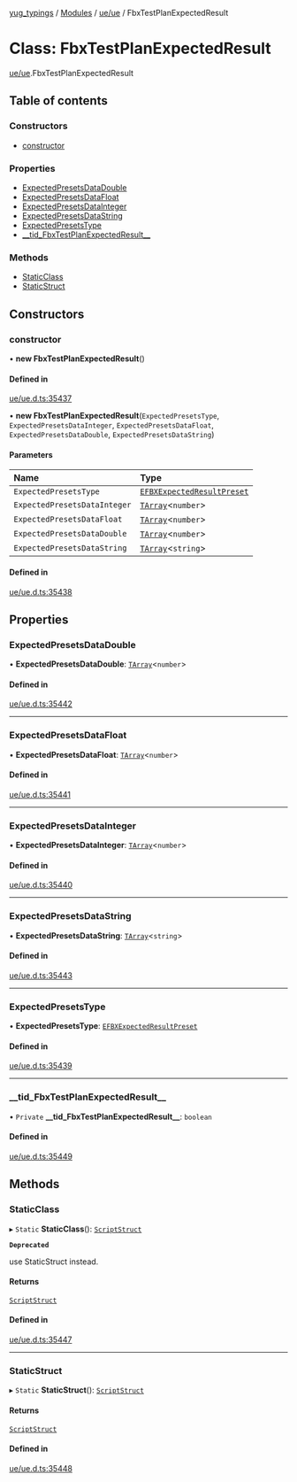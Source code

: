 [yug_typings](../README.md) / [Modules](../modules.md) / [ue/ue](../modules/ue_ue.md) / FbxTestPlanExpectedResult

# Class: FbxTestPlanExpectedResult

[ue/ue](../modules/ue_ue.md).FbxTestPlanExpectedResult

## Table of contents

### Constructors

- [constructor](ue_ue.FbxTestPlanExpectedResult.md#constructor)

### Properties

- [ExpectedPresetsDataDouble](ue_ue.FbxTestPlanExpectedResult.md#expectedpresetsdatadouble)
- [ExpectedPresetsDataFloat](ue_ue.FbxTestPlanExpectedResult.md#expectedpresetsdatafloat)
- [ExpectedPresetsDataInteger](ue_ue.FbxTestPlanExpectedResult.md#expectedpresetsdatainteger)
- [ExpectedPresetsDataString](ue_ue.FbxTestPlanExpectedResult.md#expectedpresetsdatastring)
- [ExpectedPresetsType](ue_ue.FbxTestPlanExpectedResult.md#expectedpresetstype)
- [\_\_tid\_FbxTestPlanExpectedResult\_\_](ue_ue.FbxTestPlanExpectedResult.md#__tid_fbxtestplanexpectedresult__)

### Methods

- [StaticClass](ue_ue.FbxTestPlanExpectedResult.md#staticclass)
- [StaticStruct](ue_ue.FbxTestPlanExpectedResult.md#staticstruct)

## Constructors

### constructor

• **new FbxTestPlanExpectedResult**()

#### Defined in

[ue/ue.d.ts:35437](https://github.com/YugMetaverse/yug_typings/blob/25cad34/ue/ue.d.ts#L35437)

• **new FbxTestPlanExpectedResult**(`ExpectedPresetsType`, `ExpectedPresetsDataInteger`, `ExpectedPresetsDataFloat`, `ExpectedPresetsDataDouble`, `ExpectedPresetsDataString`)

#### Parameters

| Name | Type |
| :------ | :------ |
| `ExpectedPresetsType` | [`EFBXExpectedResultPreset`](../enums/ue_ue.EFBXExpectedResultPreset.md) |
| `ExpectedPresetsDataInteger` | [`TArray`](../interfaces/ue_puerts.TArray.md)<`number`\> |
| `ExpectedPresetsDataFloat` | [`TArray`](../interfaces/ue_puerts.TArray.md)<`number`\> |
| `ExpectedPresetsDataDouble` | [`TArray`](../interfaces/ue_puerts.TArray.md)<`number`\> |
| `ExpectedPresetsDataString` | [`TArray`](../interfaces/ue_puerts.TArray.md)<`string`\> |

#### Defined in

[ue/ue.d.ts:35438](https://github.com/YugMetaverse/yug_typings/blob/25cad34/ue/ue.d.ts#L35438)

## Properties

### ExpectedPresetsDataDouble

• **ExpectedPresetsDataDouble**: [`TArray`](../interfaces/ue_puerts.TArray.md)<`number`\>

#### Defined in

[ue/ue.d.ts:35442](https://github.com/YugMetaverse/yug_typings/blob/25cad34/ue/ue.d.ts#L35442)

___

### ExpectedPresetsDataFloat

• **ExpectedPresetsDataFloat**: [`TArray`](../interfaces/ue_puerts.TArray.md)<`number`\>

#### Defined in

[ue/ue.d.ts:35441](https://github.com/YugMetaverse/yug_typings/blob/25cad34/ue/ue.d.ts#L35441)

___

### ExpectedPresetsDataInteger

• **ExpectedPresetsDataInteger**: [`TArray`](../interfaces/ue_puerts.TArray.md)<`number`\>

#### Defined in

[ue/ue.d.ts:35440](https://github.com/YugMetaverse/yug_typings/blob/25cad34/ue/ue.d.ts#L35440)

___

### ExpectedPresetsDataString

• **ExpectedPresetsDataString**: [`TArray`](../interfaces/ue_puerts.TArray.md)<`string`\>

#### Defined in

[ue/ue.d.ts:35443](https://github.com/YugMetaverse/yug_typings/blob/25cad34/ue/ue.d.ts#L35443)

___

### ExpectedPresetsType

• **ExpectedPresetsType**: [`EFBXExpectedResultPreset`](../enums/ue_ue.EFBXExpectedResultPreset.md)

#### Defined in

[ue/ue.d.ts:35439](https://github.com/YugMetaverse/yug_typings/blob/25cad34/ue/ue.d.ts#L35439)

___

### \_\_tid\_FbxTestPlanExpectedResult\_\_

• `Private` **\_\_tid\_FbxTestPlanExpectedResult\_\_**: `boolean`

#### Defined in

[ue/ue.d.ts:35449](https://github.com/YugMetaverse/yug_typings/blob/25cad34/ue/ue.d.ts#L35449)

## Methods

### StaticClass

▸ `Static` **StaticClass**(): [`ScriptStruct`](ue_ue.ScriptStruct.md)

**`Deprecated`**

use StaticStruct instead.

#### Returns

[`ScriptStruct`](ue_ue.ScriptStruct.md)

#### Defined in

[ue/ue.d.ts:35447](https://github.com/YugMetaverse/yug_typings/blob/25cad34/ue/ue.d.ts#L35447)

___

### StaticStruct

▸ `Static` **StaticStruct**(): [`ScriptStruct`](ue_ue.ScriptStruct.md)

#### Returns

[`ScriptStruct`](ue_ue.ScriptStruct.md)

#### Defined in

[ue/ue.d.ts:35448](https://github.com/YugMetaverse/yug_typings/blob/25cad34/ue/ue.d.ts#L35448)
